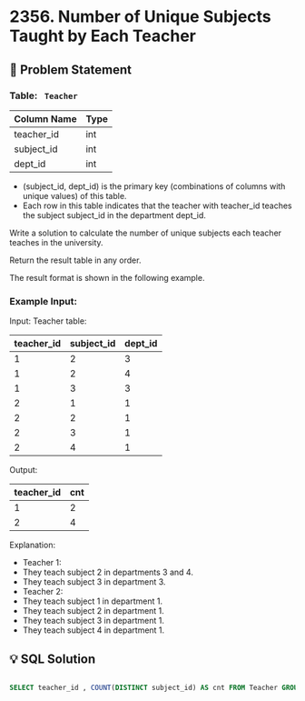 # 2356. Number of Unique Subjects Taught by Each Teacher

## 📝 Problem Statement

### Table:  ` Teacher`

| Column Name | Type |
|-------------|------|
| teacher_id  | int  |
| subject_id  | int  |
| dept_id     | int  |

 - (subject_id, dept_id) is the primary key (combinations of columns with unique values) of this table.
 - Each row in this table indicates that the teacher with teacher_id teaches the subject subject_id in the department dept_id.
 
Write a solution to calculate the number of unique subjects each teacher teaches in the university.

Return the result table in any order.

The result format is shown in the following example.
 
### Example Input:

Input: 
Teacher table:

| teacher_id | subject_id | dept_id |
|------------|------------|---------|
| 1          | 2          | 3       |
| 1          | 2          | 4       |
| 1          | 3          | 3       |
| 2          | 1          | 1       |
| 2          | 2          | 1       |
| 2          | 3          | 1       |
| 2          | 4          | 1       |

Output:  

| teacher_id | cnt |
|------------|-----|
| 1          | 2   |
| 2          | 4   |

Explanation: 
 - Teacher 1:
  - They teach subject 2 in departments 3 and 4.
  - They teach subject 3 in department 3.
 - Teacher 2:
  - They teach subject 1 in department 1.
  - They teach subject 2 in department 1.
  - They teach subject 3 in department 1.
  - They teach subject 4 in department 1.


## 💡 SQL Solution

```sql

SELECT teacher_id , COUNT(DISTINCT subject_id) AS cnt FROM Teacher GROUP BY 1 ;

